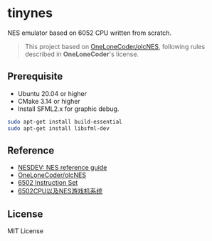 # tinynes

NES emulator based on 6052 CPU written from scratch.
> This project based on [OneLoneCoder/olcNES](https://github.com/OneLoneCoder/olcNES), following rules described in **OneLoneCoder**'s license.

## Prerequisite

- Ubuntu 20.04 or higher
- CMake 3.14 or higher
- Install SFML2.x for graphic debug.

```bash
sudo apt-get install build-essential
sudo apt-get install libsfml-dev
```

## Reference

- [NESDEV: NES reference guide](https://www.nesdev.org/wiki/NES_reference_guide)
- [OneLoneCoder/olcNES](https://github.com/OneLoneCoder/olcNES)
- [6502 Instruction Set](https://www.masswerk.at/6502/6502_instruction_set.html)
- [6502CPU以及NES游戏机系统](http://49.212.183.201/6502/6502_report.htm)

## License

MIT License
